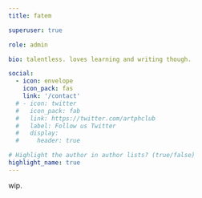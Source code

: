 ```yaml
---
title: fatem

superuser: true

role: admin

bio: talentless. loves learning and writing though.

social:
  - icon: envelope
    icon_pack: fas
    link: '/contact'
  # - icon: twitter
  #   icon_pack: fab
  #   link: https://twitter.com/artphclub
  #   label: Follow us Twitter
  #   display:
  #     header: true

# Highlight the author in author lists? (true/false)
highlight_name: true
---
```


wip.
